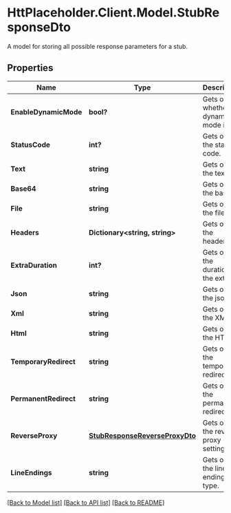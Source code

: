 # HttPlaceholder.Client.Model.StubResponseDto
A model for storing all possible response parameters for a stub.
## Properties

Name | Type | Description | Notes
------------ | ------------- | ------------- | -------------
**EnableDynamicMode** | **bool?** | Gets or sets whether dynamic mode is on. | [optional] 
**StatusCode** | **int?** | Gets or sets the status code. | [optional] 
**Text** | **string** | Gets or sets the text. | [optional] 
**Base64** | **string** | Gets or sets the base64. | [optional] 
**File** | **string** | Gets or sets the file. | [optional] 
**Headers** | **Dictionary&lt;string, string&gt;** | Gets or sets the headers. | [optional] 
**ExtraDuration** | **int?** | Gets or sets the duration of the extra. | [optional] 
**Json** | **string** | Gets or sets the json. | [optional] 
**Xml** | **string** | Gets or sets the XML. | [optional] 
**Html** | **string** | Gets or sets the HTML. | [optional] 
**TemporaryRedirect** | **string** | Gets or sets the temporary redirect. | [optional] 
**PermanentRedirect** | **string** | Gets or sets the permanent redirect. | [optional] 
**ReverseProxy** | [**StubResponseReverseProxyDto**](StubResponseReverseProxyDto.md) | Gets or sets the reverse proxy settings. | [optional] 
**LineEndings** | **string** | Gets or sets the line endings type. | [optional] 

[[Back to Model list]](../README.md#documentation-for-models) [[Back to API list]](../README.md#documentation-for-api-endpoints) [[Back to README]](../README.md)

